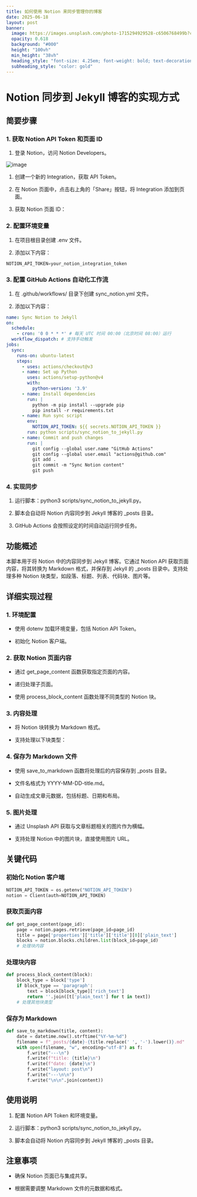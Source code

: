 ```yaml
---
title: 如何使用 Notion 来同步管理你的博客
date: 2025-06-18
layout: post
banner:
  image: https://images.unsplash.com/photo-1715294929528-c6506768499b?crop=entropy&cs=tinysrgb&fit=max&fm=jpg&ixid=M3w2OTIwMzJ8MHwxfHJhbmRvbXx8fHx8fHx8fDE3NTAyMjgzNTB8&ixlib=rb-4.1.0&q=80&w=1080
  opacity: 0.618
  background: "#000"
  height: "100vh"
  min_height: "38vh"
  heading_style: "font-size: 4.25em; font-weight: bold; text-decoration: underline"
  subheading_style: "color: gold"
---
```


# Notion 同步到 Jekyll 博客的实现方式

## 简要步骤

### 1. 获取 Notion API Token 和页面 ID

1. 登录 Notion，访问 Notion Developers。

![image](https://prod-files-secure.s3.us-west-2.amazonaws.com/a7a0cc5a-89b9-4cda-8686-1fba0ca52f40/d19c1afe-dea5-4312-9333-786b0ba83054/image.png?X-Amz-Algorithm=AWS4-HMAC-SHA256&X-Amz-Content-Sha256=UNSIGNED-PAYLOAD&X-Amz-Credential=ASIAZI2LB466SGLLG334%2F20250618%2Fus-west-2%2Fs3%2Faws4_request&X-Amz-Date=20250618T063230Z&X-Amz-Expires=3600&X-Amz-Security-Token=IQoJb3JpZ2luX2VjEJ7%2F%2F%2F%2F%2F%2F%2F%2F%2F%2FwEaCXVzLXdlc3QtMiJIMEYCIQC9kO%2FU1k59LcUjY3wI6EvU%2BBGIAVtmCSzoOjmK9bYe%2BAIhALbDdGrQkGOb7BsREIgHLzxdrKV3ptxXtIhLJT5Q6OyBKogECIf%2F%2F%2F%2F%2F%2F%2F%2F%2F%2FwEQABoMNjM3NDIzMTgzODA1IgwL1QVj5g9CAxoZ8Ckq3AMQ8B4k0JAwE7hJfidWzgnu45OYOn67jdFcLgEuRylOPvzFc8%2BknSSWdJmpW4xKe0WOVLRoTsJWl8%2Fl9EnPuP7k60zAb2U1ovlCkwNnDP4pPsA0bTk2zP7Rb1sUnLn3liwPuTxi%2FxQngj3Y3yrzlqNKuWYIY1uh43tD%2BI5OMmBEdXUsrw0hXf7AAGY3KrgHi8xf56Q%2B%2BeucKKArxGhGaJCaj%2BMOphg9uFsCx22KNe828N5sClYeFblsihkRIVhmxKVtzgTRZpSjMaN2ea8EhXbwDQIasMUmYxaoENUicYr1yiGlBZtsuRBT84ftWtGoY%2FNq1gEiBQ%2B1q09AO2DryfZFQ%2F9HjNjIFprbq2BOBweaFMFiwHx%2BrQ7lc%2FwxgFHmu0LUbujZXsyjiBPxwXlFspeivTmWcYKPs%2FflCUG%2BaHtdK9EYQqHCLZM005M7l9mNRBddHh3gBNayTAollb3JVAGNPlAgjWwxY0HBH6dk0zXXM3k2ChWbsRAc0Q7VDqrUc%2B2F2veCktcCbtH4NrFr%2F3we8Ulk4x3azTOVV0VHm99KzKa4uBwTxnfWuf7dFPEeFWzoBNpviq6QMeCXWvUPOsgaOlrntEPnKwXdrfntuhkfzpfB9aFQOQK5%2B9aVVTDyosnCBjqkAWa3YCl10GIuIFcUp09y5rp4A44o1CQYigD0NwquojHwapgFdseT7wl6Qj1Zy7nM52dVpkK0cvG7ZGOKO3Msju8Xj04NAPGZ%2BNE9FXMxM9b1o1RvT6zYsq2RCafBlmJ5fnPA1lERFRx6ee4gazDRKq48sPAnWlMk2lqh6GJAIVOdOC9mF6swlDQrXP37GtjRs2ON2%2FWIzVVR1n%2Fh7ke9q6QxOVid&X-Amz-Signature=d9a3844bdf37d633036225311507971abfbe8d95bcb1d8933804c45ab7b07f90&X-Amz-SignedHeaders=host&x-amz-checksum-mode=ENABLED&x-id=GetObject)

1. 创建一个新的 Integration，获取 API Token。

1. 在 Notion 页面中，点击右上角的「Share」按钮，将 Integration 添加到页面。

1. 获取 Notion 页面 ID：


### 2. 配置环境变量

1. 在项目根目录创建 .env 文件。

1. 添加以下内容：

```javascript
NOTION_API_TOKEN=your_notion_integration_token
```

### 3. 配置 GitHub Actions 自动化工作流

1. 在 .github/workflows/ 目录下创建 sync_notion.yml 文件。

1. 添加以下内容：

```yaml
name: Sync Notion to Jekyll
on:
  schedule:
    - cron: '0 0 * * *' # 每天 UTC 时间 00:00（北京时间 08:00）运行
  workflow_dispatch: # 支持手动触发
jobs:
  sync:
    runs-on: ubuntu-latest
    steps:
      - uses: actions/checkout@v3
      - name: Set up Python
        uses: actions/setup-python@v4
        with:
          python-version: '3.9'
      - name: Install dependencies
        run: |
          python -m pip install --upgrade pip
          pip install -r requirements.txt
      - name: Run sync script
        env:
          NOTION_API_TOKEN: ${{ secrets.NOTION_API_TOKEN }}
        run: python scripts/sync_notion_to_jekyll.py
      - name: Commit and push changes
        run: |
          git config --global user.name "GitHub Actions"
          git config --global user.email "actions@github.com"
          git add .
          git commit -m "Sync Notion content"
          git push
```

### 4. 实现同步

1. 运行脚本：python3 scripts/sync_notion_to_jekyll.py。

1. 脚本会自动将 Notion 内容同步到 Jekyll 博客的 _posts 目录。

1. GitHub Actions 会按照设定的时间自动运行同步任务。

## 功能概述

本脚本用于将 Notion 中的内容同步到 Jekyll 博客。它通过 Notion API 获取页面内容，将其转换为 Markdown 格式，并保存到 Jekyll 的 _posts 目录中。支持处理多种 Notion 块类型，如段落、标题、列表、代码块、图片等。

## 详细实现过程

### 1. 环境配置

- 使用 dotenv 加载环境变量，包括 Notion API Token。

- 初始化 Notion 客户端。

### 2. 获取 Notion 页面内容

- 通过 get_page_content 函数获取指定页面的内容。

- 递归处理子页面。

- 使用 process_block_content 函数处理不同类型的 Notion 块。

### 3. 内容处理

- 将 Notion 块转换为 Markdown 格式。

- 支持处理以下块类型：


### 4. 保存为 Markdown 文件

- 使用 save_to_markdown 函数将处理后的内容保存到 _posts 目录。

- 文件名格式为 YYYY-MM-DD-title.md。

- 自动生成文章元数据，包括标题、日期和布局。

### 5. 图片处理

- 通过 Unsplash API 获取与文章标题相关的图片作为横幅。

- 支持处理 Notion 中的图片块，直接使用图片 URL。

## 关键代码

### 初始化 Notion 客户端

```python
NOTION_API_TOKEN = os.getenv("NOTION_API_TOKEN")
notion = Client(auth=NOTION_API_TOKEN)
```

### 获取页面内容

```python
def get_page_content(page_id):
    page = notion.pages.retrieve(page_id=page_id)
    title = page['properties']['title']['title'][0]['plain_text']
    blocks = notion.blocks.children.list(block_id=page_id)
    # 处理块内容
```

### 处理块内容

```python
def process_block_content(block):
    block_type = block['type']
    if block_type == 'paragraph':
        text = block[block_type]['rich_text']
        return ''.join([t['plain_text'] for t in text])
    # 处理其他块类型
```

### 保存为 Markdown

```python
def save_to_markdown(title, content):
    date = datetime.now().strftime("%Y-%m-%d")
    filename = f"_posts/{date}-{title.replace(' ', '-').lower()}.md"
    with open(filename, "w", encoding="utf-8") as f:
        f.write("---\n")
        f.write(f"title: {title}\n")
        f.write(f"date: {date}\n")
        f.write("layout: post\n")
        f.write("---\n\n")
        f.write("\n\n".join(content))
```

## 使用说明

1. 配置 Notion API Token 和环境变量。

1. 运行脚本：python3 scripts/sync_notion_to_jekyll.py。

1. 脚本会自动将 Notion 内容同步到 Jekyll 博客的 _posts 目录。

## 注意事项

- 确保 Notion 页面已与集成共享。

- 根据需要调整 Markdown 文件的元数据和格式。